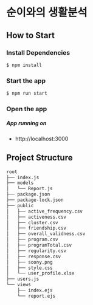 # 순이와의 생활분석

## How to Start

### Install Dependencies

```bash
$ npm install
```

### Start the app

```bash
$ npm run start
```

### Open the app

##### App running on

-   http://localhost:3000

## Project Structure

```bash
root
├── index.js
├── models
│   └── Report.js
├── package.json
├── package-lock.json
├── public
│   ├── active_frequency.csv
│   ├── activeness.csv
│   ├── cluster.csv
│   ├── friendship.csv
│   ├── overall_validness.csv
│   ├── program.csv
│   ├── programTotal.csv
│   ├── regularity.csv
│   ├── response.csv
│   ├── soony.png
│   ├── style.css
│   └── user_profile.xlsx
├── users.js
└── views
    ├── index.ejs
    └── report.ejs
```
